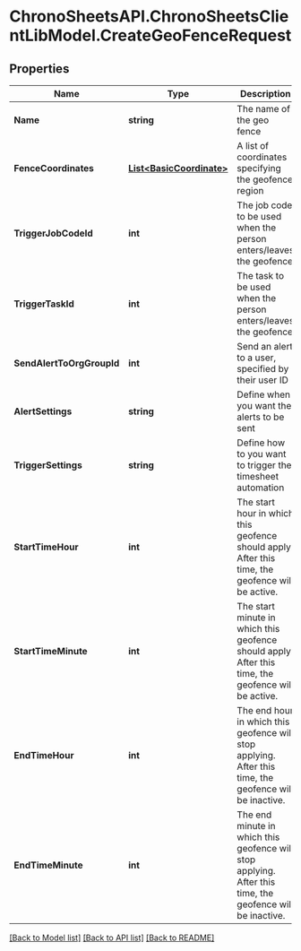 
# ChronoSheetsAPI.ChronoSheetsClientLibModel.CreateGeoFenceRequest

## Properties

Name | Type | Description | Notes
------------ | ------------- | ------------- | -------------
**Name** | **string** | The name of the geo fence | [optional] 
**FenceCoordinates** | [**List&lt;BasicCoordinate&gt;**](BasicCoordinate.md) | A list of coordinates specifying the geofence region | [optional] 
**TriggerJobCodeId** | **int** | The job code to be used when the person enters/leaves the geofence | [optional] 
**TriggerTaskId** | **int** | The task to be used when the person enters/leaves the geofence | [optional] 
**SendAlertToOrgGroupId** | **int** | Send an alert to a user, specified by their user ID | [optional] 
**AlertSettings** | **string** | Define when you want the alerts to be sent | [optional] 
**TriggerSettings** | **string** | Define how to you want to trigger the timesheet automation | [optional] 
**StartTimeHour** | **int** | The start hour in which this geofence should apply.  After this time, the geofence will be active. | [optional] 
**StartTimeMinute** | **int** | The start minute in which this geofence should apply.  After this time, the geofence will be active. | [optional] 
**EndTimeHour** | **int** | The end hour in which this geofence will stop applying.  After this time, the geofence will be inactive. | [optional] 
**EndTimeMinute** | **int** | The end minute in which this geofence will stop applying.  After this time, the geofence will be inactive. | [optional] 

[[Back to Model list]](../README.md#documentation-for-models)
[[Back to API list]](../README.md#documentation-for-api-endpoints)
[[Back to README]](../README.md)

